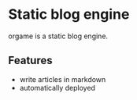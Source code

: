 # Static blog engine

orgame is a static blog engine.

## Features

-   write articles in markdown
-   automatically deployed
